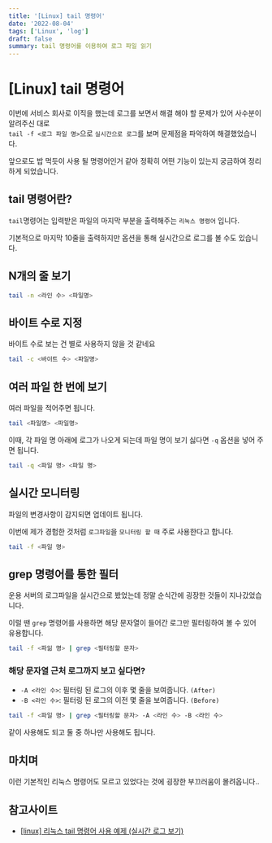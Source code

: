 ```yaml
---
title: '[Linux] tail 명령어'
date: '2022-08-04'
tags: ['Linux', 'log']
draft: false
summary: tail 명령어를 이용하여 로그 파일 읽기
---
```


# [Linux] tail 명령어

이번에 서비스 회사로 이직을 했는데 로그를 보면서 해결 해야 할 문제가 있어 사수분이 알려주신 대로  
`tail -f <로그 파일 명>`으로 `실시간으로 로그`를 보며 문제점을 파악하여 해결했었습니다.

앞으로도 밥 먹듯이 사용 될 명령어인거 같아 정확히 어떤 기능이 있는지 궁금하여 정리하게 되었습니다.

## tail 명령어란?

`tail`명령어는 입력받은 파일의 마지막 부분을 출력해주는 `리눅스 명령어` 입니다.

기본적으로 마지막 10줄을 출력하지만 옵션을 통해 실시간으로 로그를 볼 수도 있습니다.

## N개의 줄 보기

```zsh
tail -n <라인 수> <파일명>
```

## 바이트 수로 지정

바이트 수로 보는 건 별로 사용하지 않을 것 같네요

```zsh
tail -c <바이트 수> <파일명>
```

## 여러 파일 한 번에 보기

여러 파일을 적어주면 됩니다.

```zsh
tail <파일명> <파일명>
```

이때, 각 파일 명 아래에 로그가 나오게 되는데 파일 명이 보기 싫다면 `-q` 옵션을 넣어 주면 됩니다.

```zsh
tail -q <파일 명> <파일 명>
```

## 실시간 모니터링

파일의 변경사항이 감지되면 업데이트 됩니다.

이번에 제가 경험한 것처럼 `로그파일`을 `모니터링 할 때` 주로 사용한다고 합니다.

```zsh
tail -f <파일 명>
```

## grep 명령어를 통한 필터

운용 서버의 로그파일을 실시간으로 봤었는데 정말 순식간에 굉장한 것들이 지나갔었습니다.

이럴 땐 `grep` 명령어를 사용하면 해당 문자열이 들어간 로그만 필터링하여 볼 수 있어 유용합니다.

```zsh
tail -f <파읾 명> | grep <필터링할 문자>
```

### 해당 문자열 근처 로그까지 보고 싶다면?

- `-A <라인 수>`: 필터링 된 로그의 이후 몇 줄을 보여줍니다. `(After)`
- `-B <라인 수>`: 필터링 된 로그의 이전 몇 줄을 보여줍니다. `(Before)`

```zsh
tail -f <파일 명> | grep <필터링할 문자> -A <라인 수> -B <라인 수>
```

같이 사용해도 되고 둘 중 하나만 사용해도 됩니다.

## 마치며

이런 기본적인 리눅스 명령어도 모르고 있었다는 것에 굉장한 부끄러움이 몰려옵니다..

## 참고사이트

- [[linux] 리눅스 tail 명령어 사용 예제 (실시간 로그 보기)](https://sisiblog.tistory.com/218)
